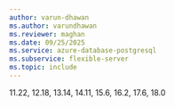 ```yaml
---
author: varun-dhawan
ms.author: varundhawan
ms.reviewer: maghan
ms.date: 09/25/2025
ms.service: azure-database-postgresql
ms.subservice: flexible-server
ms.topic: include
---
```

11.22, 12.18, 13.14, 14.11, 15.6, 16.2, 17.6, 18.0

